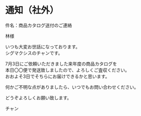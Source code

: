 <h1>通知（社外）</h1>

<p>件名：商品カタログ送付のご連絡</p>

<p>林様</p>

<p>いつも大変お世話になっております。<br>
シグマクシスのチャンです。</p>

<p>7月3日にご依頼いただきました来年度の商品カタログを<br>
本日〇〇便で発送致しましたので、よろしくご査収ください。<br>
おおよそ3日でそちらにお届けできるかと思います。<br>

何かご不明な点がありましたら、いつでもお問い合わせください。</p>

<p>どうぞよろしくお願い致します。</p>

<p>チャン</p>